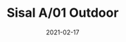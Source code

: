 ---
title: "Sisal A/01 Outdoor"
image_primary: "img/Sisal01.jpg"
description: "Sisal%20wall%20lamps%20were%20born%20with%20the%20idea%20of%20being%20able%20to%20combine%20with%20Bover%27s%20Outdoor%20products.%20The%20same%20language%2C%20the%20same%20organic%20and%20handmade%20expression%20that%20characterizes%20most%20of%20our%20exterior%20collections%2C%20hand-woven%20with%20recyclable%20synthetic%20fibers%20and%20with%20quality%20finishes%20that%20give%20the%20outdoors%20fixures%20their%20own%20identity."
designer: "Joana Bover"
tags: 
  - "Bover"
  - "Wall"
  - "Outdoor"
  - "New"
  - "Outdoor Lamps"
href: "https://www.bover.es/en/lamp/sisal-a-01-outdoor/"
category: "outdoor-lamps"
subtitle: ""
manufacturer: "Bover"
slug: "/manufacturers/bover/outdoor-lamps/joana-bover-sisal-a-01-outdoor"
date: "2021-02-17"
---